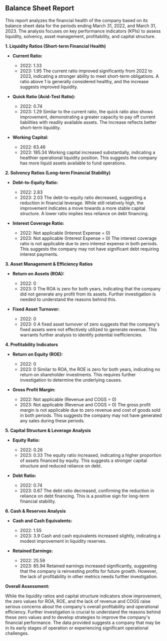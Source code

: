 ## Balance Sheet Report

This report analyzes the financial health of the company based on its balance sheet data for the periods ending March 31, 2022, and March 31, 2023.  The analysis focuses on key performance indicators (KPIs) to assess liquidity, solvency, asset management, profitability, and capital structure.

**1. Liquidity Ratios (Short-term Financial Health)**

* **Current Ratio:** 
    * 2022: 1.33
    * 2023: 1.95
    The current ratio improved significantly from 2022 to 2023, indicating a stronger ability to meet short-term obligations.  A ratio above 1 is generally considered healthy, and the increase suggests improved liquidity.

* **Quick Ratio (Acid-Test Ratio):**
    * 2022: 0.74
    * 2023: 1.29
    Similar to the current ratio, the quick ratio also shows improvement, demonstrating a greater capacity to pay off current liabilities with readily available assets.  The increase reflects better short-term liquidity.

* **Working Capital:**
    * 2022: 63.46
    * 2023: 185.34
    Working capital increased substantially, indicating a healthier operational liquidity position.  This suggests the company has more liquid assets available to fund operations.


**2. Solvency Ratios (Long-term Financial Stability)**

* **Debt-to-Equity Ratio:**
    * 2022: 2.83
    * 2023: 2.03
    The debt-to-equity ratio decreased, suggesting a reduction in financial leverage. While still relatively high, the improvement indicates a move towards a more stable capital structure.  A lower ratio implies less reliance on debt financing.

* **Interest Coverage Ratio:**
    * 2022: Not applicable (Interest Expense = 0)
    * 2023: Not applicable (Interest Expense = 0)
    The interest coverage ratio is not applicable due to zero interest expense in both periods.  This suggests the company may not have significant debt requiring interest payments.


**3. Asset Management & Efficiency Ratios**

* **Return on Assets (ROA):**
    * 2022: 0
    * 2023: 0
    The ROA is zero for both years, indicating that the company did not generate any profit from its assets.  Further investigation is needed to understand the reasons behind this.

* **Fixed Asset Turnover:**
    * 2022: 0
    * 2023: 0
    A fixed asset turnover of zero suggests that the company's fixed assets were not effectively utilized to generate revenue.  This warrants further analysis to identify potential inefficiencies.


**4. Profitability Indicators**

* **Return on Equity (ROE):**
    * 2022: 0
    * 2023: 0
    Similar to ROA, the ROE is zero for both years, indicating no return on shareholder investments.  This requires further investigation to determine the underlying causes.

* **Gross Profit Margin:**
    * 2022: Not applicable (Revenue and COGS = 0)
    * 2023: Not applicable (Revenue and COGS = 0)
    The gross profit margin is not applicable due to zero revenue and cost of goods sold in both periods.  This suggests the company may not have generated any sales during these periods.


**5. Capital Structure & Leverage Analysis**

* **Equity Ratio:**
    * 2022: 0.26
    * 2023: 0.33
    The equity ratio increased, indicating a higher proportion of assets financed by equity. This suggests a stronger capital structure and reduced reliance on debt.

* **Debt Ratio:**
    * 2022: 0.74
    * 2023: 0.67
    The debt ratio decreased, confirming the reduction in reliance on debt financing.  This is a positive sign for long-term financial stability.


**6. Cash & Reserves Analysis**

* **Cash and Cash Equivalents:**
    * 2022: 1.55
    * 2023: 3.9
    Cash and cash equivalents increased slightly, indicating a modest improvement in liquidity reserves.

* **Retained Earnings:**
    * 2022: 25.59
    * 2023: 85.94
    Retained earnings increased significantly, suggesting that the company is reinvesting profits for future growth.  However, the lack of profitability in other metrics needs further investigation.


**Overall Assessment:**

While the liquidity ratios and capital structure indicators show improvement, the zero values for ROA, ROE, and the lack of revenue and COGS raise serious concerns about the company's overall profitability and operational efficiency.  Further investigation is crucial to understand the reasons behind these zero values and to develop strategies to improve the company's financial performance.  The data provided suggests a company that may be in its early stages of operation or experiencing significant operational challenges.